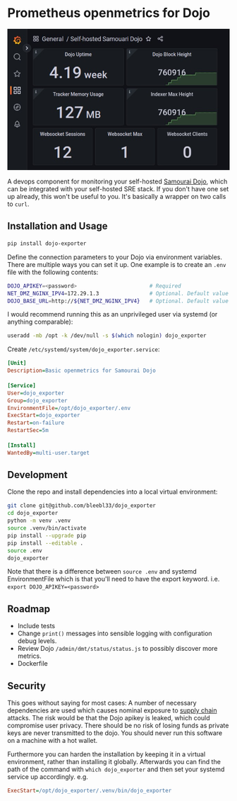 # Prometheus openmetrics for Dojo

![sample Grafana dashboard](https://github.com/bleebl33/dojo_exporter/raw/main/dashboards/dojo_exporter-01.jpg)

A devops component for monitoring your self-hosted [Samourai Dojo](https://code.samourai.io/dojo/samourai-dojo), which can be integrated with your self-hosted SRE stack. If you don't have one set up already, this won't be useful to you. It's basically a wrapper on two calls to `curl`.

## Installation and Usage

``` bash
pip install dojo-exporter
```

Define the connection parameters to your Dojo via environment variables. There are multiple ways you can set it up. One example is to create an `.env` file with the following contents:

```bash
DOJO_APIKEY=<password>                       # Required
NET_DMZ_NGINX_IPV4=172.29.1.3                # Optional. Default value shown
DOJO_BASE_URL=http://${NET_DMZ_NGINX_IPV4}   # Optional. Default value shown
```

I would recommend running this as an unprivileged user via systemd (or anything comparable):

```bash
useradd -mb /opt -k /dev/null -s $(which nologin) dojo_exporter
```

Create `/etc/systemd/system/dojo_exporter.service`:

```ini
[Unit]
Description=Basic openmetrics for Samourai Dojo

[Service]
User=dojo_exporter
Group=dojo_exporter
EnvironmentFile=/opt/dojo_exporter/.env
ExecStart=dojo_exporter
Restart=on-failure
RestartSec=5m

[Install]
WantedBy=multi-user.target
```

## Development

Clone the repo and install dependencies into a local virtual environment:

```bash
git clone git@github.com/bleebl33/dojo_exporter
cd dojo_exporter
python -m venv .venv
source .venv/bin/activate
pip install --upgrade pip
pip install --editable .
source .env
dojo_exporter
```

Note that there is a difference between `source .env` and systemd EnvironmentFile which is that you'll need to have the export keyword. i.e. `export DOJO_APIKEY=<password>`

## Roadmap

- Include tests
- Change `print()` messages into sensible logging with configuration debug levels.
- Review Dojo `/admin/dmt/status/status.js` to possibly discover more metrics.
- Dockerfile

## Security

This goes without saying for most cases: A number of necessary dependencies are used which causes nominal exposure to [supply chain](https://cloud.google.com/software-supply-chain-security/docs/attack-vectors) attacks. The risk would be that the Dojo apikey is leaked, which could compromise user privacy. There should be no risk of losing funds as private keys are never transmitted to the dojo. You should never run this software on a machine with a hot wallet.

Furthermore you can harden the installation by keeping it in a virtual environment, rather than installing it globally. Afterwards you can find the path of the command with `which dojo_exporter` and then set your systemd service up accordingly. e.g. 

```ini
ExecStart=/opt/dojo_exporter/.venv/bin/dojo_exporter
```
